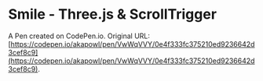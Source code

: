 # Smile - Three.js & ScrollTrigger

A Pen created on CodePen.io. Original URL: [https://codepen.io/akapowl/pen/VwWqVVY/0e4f333fc375210ed9236642d3cef8c9](https://codepen.io/akapowl/pen/VwWqVVY/0e4f333fc375210ed9236642d3cef8c9).

